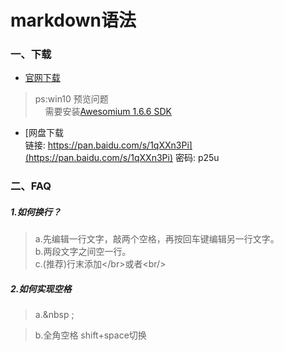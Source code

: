 # markdown语法
### 一、下载
* [官网下载](http://markdownpad.com/)
> ps:win10 预览问题</br>
  &nbsp;&nbsp;&nbsp;&nbsp;需要安装[Awesomium 1.6.6 SDK](http://markdownpad.com/download/awesomium_v1.6.6_sdk_win.exe)

* [网盘下载
<br>链接: https://pan.baidu.com/s/1qXXn3Pi](https://pan.baidu.com/s/1qXXn3Pi) 密码: p25u
### 二、FAQ
##### 1.如何换行？
> a.先编辑一行文字，敲两个空格，再按回车键编辑另一行文字。</br>
> b.两段文字之间空一行。</br>
> c.(推荐)行末添加</br\>或者<br/\></br>

##### 2.如何实现空格
> a.&nbsp ;

> b.全角空格 shift+space切换